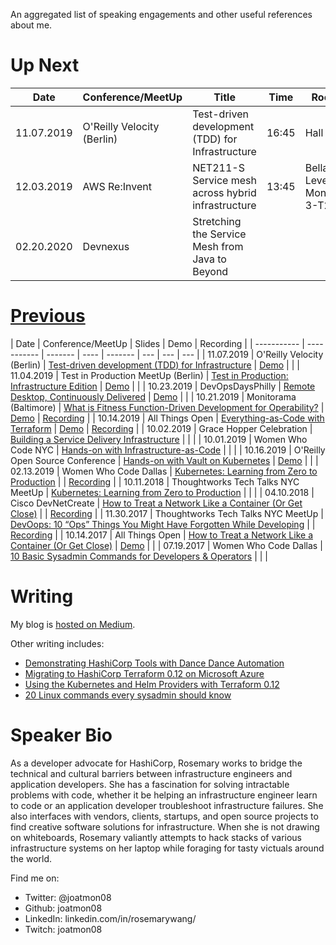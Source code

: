 An aggregated list of speaking engagements and other useful
references about me.

# Up Next

| Date        | Conference/MeetUp  | Title | Time | Room |
| ----------- | ----------- | ------- | ---- |  ------- |
| 11.07.2019 | O'Reilly Velocity (Berlin) | Test-driven development (TDD) for Infrastructure | 16:45 | Hall A4 |
| 12.03.2019 | AWS Re:Invent | NET211-S Service mesh across hybrid infrastructure | 13:45 | Bellagio, Level 1, Monet 3-T2-S |
| 02.20.2020 | Devnexus | Stretching the Service Mesh from Java to Beyond |  |  |


# [Previous](#slides)

| Date        | Conference/MeetUp  | Slides | Demo | Recording |
| ----------- | ----------- | ------- | ---- |  ------- | --- | --- | --- |
| 11.07.2019 | O'Reilly Velocity (Berlin) | [Test-driven development (TDD) for Infrastructure](https://speakerdeck.com/joatmon08/) | [Demo](https://github.com/joatmon08/tdd-infrastructure) | |
| 11.04.2019 | Test in Production MeetUp (Berlin) | [Test in Production: Infrastructure Edition](https://speakerdeck.com/joatmon08/test-in-production-infrastructure-edition) | [Demo](https://github.com/joatmon08/test-in-production-for-infrastructure) | |
| 10.23.2019 | DevOpsDaysPhilly | [Remote Desktop, Continuously Delivered](https://speakerdeck.com/joatmon08/remote-desktop-continuously-delivered) | [Demo](https://github.com/joatmon08/chrome-remote-desktop-pipeline) |  |
| 10.21.2019 | Monitorama (Baltimore) | [What is Fitness Function-Driven Development for Operability?](https://speakerdeck.com/joatmon08/whats-fitness-function-driven-development-for-operability) | [Demo](https://github.com/joatmon08/2019-monitorama) | [Recording](https://vimeo.com/369642816) |
| 10.14.2019 | All Things Open | [Everything-as-Code with Terraform](https://speakerdeck.com/joatmon08/everything-as-code-with-terraform) | [Demo](https://github.com/joatmon08/2019-demo-ato) | [Recording](https://www.youtube.com/watch?v=-4jWcw9tOVw) |
| 10.02.2019 | Grace Hopper Celebration | [Building a Service Delivery Infrastructure](https://speakerdeck.com/joatmon08/building-a-service-delivery-infrastructure) |  |  |
| 10.01.2019 | Women Who Code NYC | [Hands-on with Infrastructure-as-Code](https://speakerdeck.com/joatmon08/hands-on-with-infrastructure-as-code) |  |  |
| 10.16.2019 | O'Reilly Open Source Conference | [Hands-on with Vault on Kubernetes](https://speakerdeck.com/joatmon08/hands-on-with-vault-on-kubernetes) | [Demo](https://github.com/hashicorp/hands-on-with-vault-on-kubernetes) |  |
| 02.13.2019 | Women Who Code Dallas | [Kubernetes: Learning from Zero to Production](https://www.slideshare.net/RosemaryWang/wwcode-dallas-kubernetes-learning-from-zero-to-production) |  | [Recording](https://www.youtube.com/watch?v=_3ZWtBYivZk) |
| 10.11.2018 | Thoughtworks Tech Talks NYC MeetUp | [Kubernetes: Learning from Zero to Production](https://www.slideshare.net/RosemaryWang/kubernetes-learning-from-zero-to-production) |  |  |
| 04.10.2018 | Cisco DevNetCreate | [How to Treat a Network Like a Container (Or Get Close)](https://www.slideshare.net/RosemaryWang/2018-cisco-devnet-create-how-to-treat-a-network-as-a-container) |  | [Recording](https://youtu.be/j7HYpSCCEY0) |
| 11.30.2017 | Thoughtworks Tech Talks NYC MeetUp | [DevOops: 10 “Ops” Things You Might Have Forgotten While Developing](https://www.slideshare.net/RosemaryWang/thoughtworks-tech-talks-nyc-devoops-10-ops-things-you-might-have-forgotten-while-developing) |  | [Recording](https://www.youtube.com/watch?v=vAljReBcV_Y) |
| 10.14.2017 | All Things Open | [How to Treat a Network Like a Container (Or Get Close)](https://www.slideshare.net/RosemaryWang/all-things-open-2017-how-to-treat-a-network-as-a-container) | [Demo](https://github.com/joatmon08/2017-demo-ato) | |
| 07.19.2017 | Women Who Code Dallas | [10 Basic Sysadmin Commands for Developers & Operators](https://www.slideshare.net/RosemaryWang/10-basic-sysadmin-commands-for-developers-operators) | | |

# Writing

My blog is [hosted on Medium](https://medium.com/@joatmon08).

Other writing includes:

- [Demonstrating HashiCorp Tools with Dance Dance Automation](https://www.hashicorp.com/blog/demonstrating-hashicorp-tools-with-dance-dance-automation/)
- [Migrating to HashiCorp Terraform 0.12 on Microsoft Azure](https://cloudblogs.microsoft.com/opensource/2019/06/25/how-to-migrate-to-hashicorp-terraform-0-12-microsoft-azure/)
- [Using the Kubernetes and Helm Providers with Terraform 0.12](https://www.hashicorp.com/blog/using-the-kubernetes-and-helm-providers-with-terraform-0-12/)
- [20 Linux commands every sysadmin should know](https://opensource.com/article/17/7/20-sysadmin-commands)

# Speaker Bio

As a developer advocate for HashiCorp, Rosemary works to bridge the technical and cultural barriers between infrastructure engineers and application developers. She has a fascination for solving intractable problems with code, whether it be helping an infrastructure engineer learn to code or an application developer troubleshoot infrastructure failures. She also interfaces with vendors, clients, startups, and open source projects to find creative software solutions for infrastructure. When she is not drawing on whiteboards, Rosemary valiantly attempts to hack stacks of various infrastructure systems on her laptop while foraging for tasty victuals around the world.

Find me on:

- Twitter: @joatmon08
- Github: joatmon08
- LinkedIn: linkedin.com/in/rosemarywang/
- Twitch: joatmon08